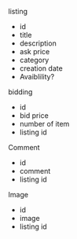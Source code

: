 listing 
- id
- title 
- description
- ask price
- category
- creation date
- Avaiblility?

bidding 
 - id
 - bid price
 - number of item
 - listing id

 Comment 
 - id
 - comment
 - listing id

 Image
- id 
- image
- listing id